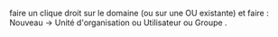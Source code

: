faire un clique droit sur le domaine (ou sur une OU existante) et faire : Nouveau -> Unité d'organisation ou Utilisateur ou Groupe .
